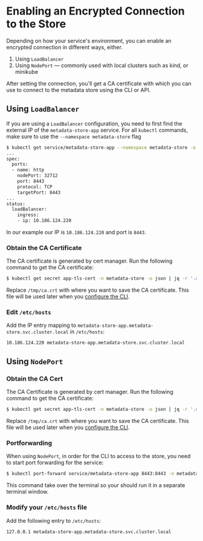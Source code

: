# Enabling an Encrypted Connection to the Store

Depending on how your service's environment, you can enable an encrypted connection in different ways, either.

1. Using `LoadBalancer` 
1. Using `NodePort` — commonly used with local clusters such as kind, or minikube

After setting the connection, you'll get a CA certificate with which you can use to connect to the metadata store using the CLI or API.

## Using `LoadBalancer`

If you are using a `LoadBalancer` configuration, you need to first find the external IP of the `metadata-store-app` service. For all `kubectl` commands, make sure to use the `--namespace metadata-store` flag

```sh
$ kubectl get service/metadata-store-app --namespace metadata-store -o yaml
...
spec:
  ports:
  - name: http
    nodePort: 32712
    port: 8443
    protocol: TCP
    targetPort: 8443
...
status:
  loadBalancer:
    ingress:
    - ip: 10.186.124.220
```

In our example our IP is `10.186.124.220` and port is `8443`.

### Obtain the CA Certificate

The CA certificate is generated by cert manager. Run the following command to get the CA certificate:

```sh
$ kubectl get secret app-tls-cert -n metadata-store -o json | jq -r '.data."ca.crt"' | base64 -d > /tmp/ca.crt
```

Replace `/tmp/ca.crt` with where you want to save the CA certificate. This file will be used later when you [configure the CLI](configure_cli.md).

### Edit `/etc/hosts`

Add the IP entry mapping to `metadata-store-app.metadata-store.svc.cluster.local` in `/etc/hosts`:

```
10.186.124.220 metadata-store-app.metadata-store.svc.cluster.local
```

## Using `NodePort`

### Obtain the CA Cert

The CA Certificate is generated by cert manager. Run the following command to get the CA certificate:

```sh
$ kubectl get secret app-tls-cert -n metadata-store -o json | jq -r '.data."ca.crt"' | base64 -d > /tmp/ca.crt
```

Replace `/tmp/ca.crt` with where you want to save the CA certificate. This file will be used later when you [configure the CLI](configure_cli.md).

### Portforwarding
When using `NodePort`, in order for the CLI to access to the store, you need to start port forwarding for the service:

```sh
$ kubectl port-forward service/metadata-store-app 8443:8443 -n metadata-store
```

This command take over the terminal so your should run it in a separate terminal window.

### Modify your `/etc/hosts` file

Add the following entry to `/etc/hosts`:

```
127.0.0.1 metadata-store-app.metadata-store.svc.cluster.local
```
